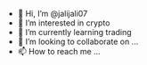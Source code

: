 - 👋 Hi, I’m @jalijali07
- 👀 I’m interested in crypto
- 🌱 I’m currently learning trading
- 💞️ I’m looking to collaborate on ...
- 📫 How to reach me ...

<!---
jalijali07/jalijali07 is a ✨ special ✨ repository because its `README.md` (this file) appears on your GitHub profile.
You can click the Preview link to take a look at your changes.
--->
